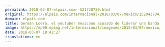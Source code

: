 ```yaml
---
permalink: 2018-03-07-elpais.com--521738730.html
original: https://elpais.com/internacional/2018/03/07/mexico/1520437041_653621.html#?ref=rss&format=simple&link=link
domain: elpais.com
title: Germán Loera, el youtuber mexicano acusado de liderar una banda de secuestradores
image: https://ep00.epimg.net/internacional/imagenes/2018/03/07/mexico/1520437041_653621_1520437150_rrss_normal.jpg
date: 2018-03-07 18:42:27
translations: en
---
```



